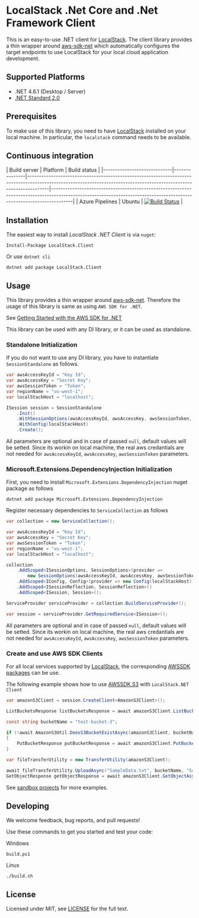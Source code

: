 # LocalStack .Net Core and .Net Framework Client

This is an easy-to-use .NET client for [LocalStack](https://github.com/localstack/localstack).
The client library provides a thin wrapper around [aws-sdk-net](https://github.com/aws/aws-sdk-net) which
automatically configures the target endpoints to use LocalStack for your local cloud
application development.

## Supported Platforms

* .NET 4.6.1 (Desktop / Server)
* [.NET Standard 2.0](https://docs.microsoft.com/en-us/dotnet/standard/net-standard)

## Prerequisites

To make use of this library, you need to have [LocalStack](https://github.com/localstack/localstack)
installed on your local machine. In particular, the `localstack` command needs to be available.

## Continuous integration

| Build server                | Platform      | Build status                                                                                                                                                                                                                                                                                                       |
|-----------------------------|---------------|---------------------------------------------------------------------------------------------------------------------------------------------------------------------|---------------------------------------------------------------------------------------------------------------------------------------------------------------------|
| Azure Pipelines             | Ubuntu        | [![Build Status](https://denizirgindev.visualstudio.com/localstack-dotnet-client/_apis/build/status/localstack-dotnet.localstack-dotnet-client?branchName=master)](https://denizirgindev.visualstudio.com/localstack-dotnet-client/_build/latest?definitionId=8&branchName=master) | 



## Installation

The easiest way to install *LocalStack .NET Client* is via `nuget`:

```
Install-Package LocalStack.Client
```

Or use `dotnet cli`

```
dotnet add package LocalStack.Client
```

## Usage

This library provides a thin wrapper around [aws-sdk-net](https://github.com/aws/aws-sdk-net). 
Therefore the usage of this library is same as using `AWS SDK for .NET`.

See [Getting Started with the AWS SDK for .NET](https://docs.aws.amazon.com/sdk-for-net/v3/developer-guide/net-dg-setup.html)

This library can be used with any DI library, or it can be used as standalone.

### Standalone Initialization

If you do not want to use any DI library, you have to instantiate `SessionStandalone` as follows.

```csharp
var awsAccessKeyId = "Key Id";
var awsAccessKey = "Secret Key";
var awsSessionToken = "Token";
var regionName = "us-west-1";
var localStackHost = "localhost";

ISession session = SessionStandalone
    .Init()
    .WithSessionOptions(awsAccessKeyId, awsAccessKey, awsSessionToken, regionName)
    .WithConfig(localStackHost)
    .Create();
```

All parameters are optional and in case of passed `null`, default values will be setted. Since its workin on local machine, the real aws credantials are not needed for `awsAccessKeyId`, `awsAccessKey`, `awsSessionToken` parameters.

### Microsoft.Extensions.DependencyInjection Initialization

First, you need to install `Microsoft.Extensions.DependencyInjection` nuget package as follows

```
dotnet add package Microsoft.Extensions.DependencyInjection
```

Register necessary dependencies to `ServiceCollection` as follows

```csharp
var collection = new ServiceCollection();

var awsAccessKeyId = "Key Id";
var awsAccessKey = "Secret Key";
var awsSessionToken = "Token";
var regionName = "us-west-1";
var localStackHost = "localhost";

collection
    .AddScoped<ISessionOptions, SessionOptions>(provider =>
        new SessionOptions(awsAccessKeyId, awsAccessKey, awsSessionToken, regionName))
    .AddScoped<IConfig, Config>(provider => new Config(localStackHost))
    .AddScoped<ISessionReflection, SessionReflection>()
    .AddScoped<ISession, Session>();

ServiceProvider serviceProvider = collection.BuildServiceProvider();

var session = serviceProvider.GetRequiredService<ISession>();
```

All parameters are optional and in case of passed `null`, default values will be setted. Since its workin on local machine, the real aws credantials are not needed for `awsAccessKeyId`, `awsAccessKey`, `awsSessionToken` parameters.

### Create and use AWS SDK Clients

For all local services supported by [LocalStack](https://github.com/localstack/localstack#overview), the corresponding [AWSSDK packages](https://www.nuget.org/profiles/awsdotnet) can be use.

The following example shows how to use [AWSSDK.S3](https://www.nuget.org/packages/AWSSDK.S3/) with `LocalStack.NET Client`

```csharp
var amazonS3Client = session.CreateClient<AmazonS3Client>();

ListBucketsResponse listBucketsResponse = await amazonS3Client.ListBucketsAsync();

const string bucketName = "test-bucket-3";

if (!await AmazonS3Util.DoesS3BucketExistAsync(amazonS3Client, bucketName))
{
    PutBucketResponse putBucketResponse = await amazonS3Client.PutBucketAsync(bucketName);
}

var fileTransferUtility = new TransferUtility(amazonS3Client);

await fileTransferUtility.UploadAsync("SampleData.txt", bucketName, "SampleData.txt");
GetObjectResponse getObjectResponse = await amazonS3Client.GetObjectAsync(bucketName, "SampleData.txt");
```

See [sandbox projects](https://github.com/localstack-dotnet/localstack-dotnet-client/tree/master/tests/sandboxes) for more examples.

## Developing

We welcome feedback, bug reports, and pull requests!

Use these commands to get you started and test your code:

Windows
```
build.ps1
```

Linux
```
./build.sh
```

<!-- ## Changelog

* v0.8: Add more service endpoint mappings that will be implemented in the near future -->

## License
Licensed under MIT, see [LICENSE](LICENSE) for the full text.
